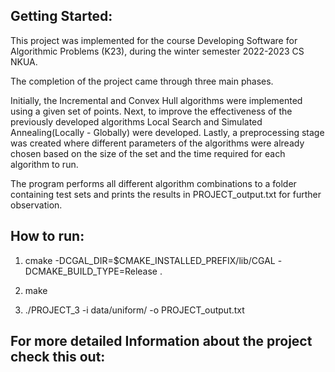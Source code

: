 ## Getting Started:

This project was implemented for the course Developing Software for Algorithmic Problems (K23), during the winter semester 2022-2023 CS NKUA. 

The completion of the project came through three main phases. 

Initially, the Incremental and Convex Hull algorithms were implemented using a given set of points. Next, to improve the effectiveness of 
the previously developed algorithms Local Search and Simulated Annealing(Locally - Globally) were developed. Lastly, a preprocessing stage was created where different parameters of the algorithms were already chosen based on the size of the set and the time required for each algorithm to run. 

The program performs all different algorithm combinations to a folder containing test sets and prints the results in PROJECT_output.txt for further observation.

## How to run:

1. cmake -DCGAL_DIR=$CMAKE_INSTALLED_PREFIX/lib/CGAL -DCMAKE_BUILD_TYPE=Release .

2. make

3. ./PROJECT_3 -i data/uniform/ -o PROJECT_output.txt

## For more detailed Information about the project check this out:
